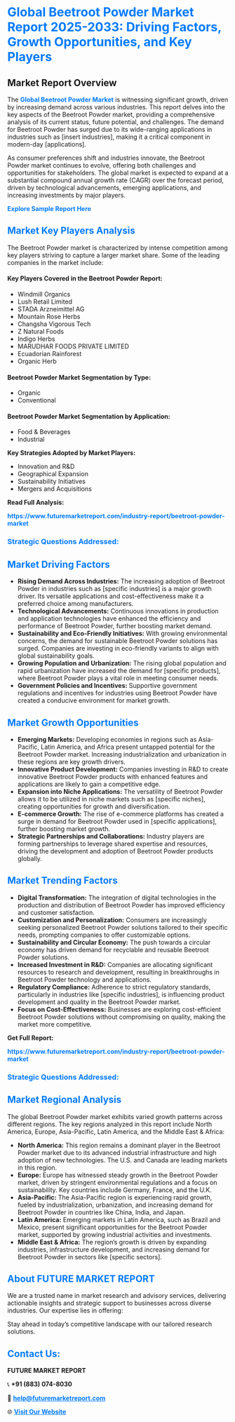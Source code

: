 <h1 style="color: #007BFF;">Global Beetroot Powder Market Report 2025-2033: Driving Factors, Growth Opportunities, and Key Players</h1>

<section id="overview">
<h2>Market Report Overview</h2>
<p>The <a href="https://www.futuremarketreport.com/industry-report/beetroot-powder-market" style="color: #007BFF; text-decoration: none;"><strong>Global Beetroot Powder Market</strong></a> is witnessing significant growth, driven by increasing demand across various industries. This report delves into the key aspects of the Beetroot Powder market, providing a comprehensive analysis of its current status, future potential, and challenges. The demand for Beetroot Powder has surged due to its wide-ranging applications in industries such as [insert industries], making it a critical component in modern-day [applications].</p>
<p>As consumer preferences shift and industries innovate, the Beetroot Powder market continues to evolve, offering both challenges and opportunities for stakeholders. The global market is expected to expand at a substantial compound annual growth rate (CAGR) over the forecast period, driven by technological advancements, emerging applications, and increasing investments by major players.</p>
</section>

<section id="overview">
<p><a href="https://www.futuremarketreport.com/request-sample/reportId=54262" style="color: #007BFF; text-decoration: none;"><strong>Explore Sample Report Here</strong></a></p>
</section>

<section id="key-players">
<h2 style="color: #007BFF;">Market Key Players Analysis</h2>
<p>The Beetroot Powder market is characterized by intense competition among key players striving to capture a larger market share. Some of the leading companies in the market include:</p>
<h4>Key Players Covered in the Beetroot Powder Report:</h4>
<ul><li>Windmill Organics</li><li>Lush Retail Limited</li><li>STADA Arzneimittel AG</li><li>Mountain Rose Herbs</li><li>Changsha Vigorous Tech</li><li>Z Natural Foods</li><li>Indigo Herbs</li><li>MARUDHAR FOODS PRIVATE LIMITED</li><li>Ecuadorian Rainforest</li><li>Organic Herb</li></ul>
<h4>Beetroot Powder Market Segmentation by Type:</h4>
<ul><li>Organic</li><li>Conventional</li></ul>

<h4>Beetroot Powder Market Segmentation by Application:</h4>
<ul><li>Food &amp; Beverages</li><li>Industrial</li></ul>
<p><strong>Key Strategies Adopted by Market Players:</strong></p>
<ul>
<li>Innovation and R&D</li>
<li>Geographical Expansion</li>
<li>Sustainability Initiatives</li>
<li>Mergers and Acquisitions</li>
</ul>
</section>

<section>
<p><strong>Read Full Analysis: </strong></p><a href="https://www.futuremarketreport.com/industry-report/beetroot-powder-market" style="color: #007BFF; text-decoration: none;"><strong>https://www.futuremarketreport.com/industry-report/beetroot-powder-market</strong></a>
<h3 style="color: #007BFF;">Strategic Questions Addressed:</h3>
</section>

<section id="driving-factors">
<h2 style="color: #007BFF;">Market Driving Factors</h2>
<ul>
<li><strong>Rising Demand Across Industries:</strong> The increasing adoption of Beetroot Powder in industries such as [specific industries] is a major growth driver. Its versatile applications and cost-effectiveness make it a preferred choice among manufacturers.</li>
<li><strong>Technological Advancements:</strong> Continuous innovations in production and application technologies have enhanced the efficiency and performance of Beetroot Powder, further boosting market demand.</li>
<li><strong>Sustainability and Eco-Friendly Initiatives:</strong> With growing environmental concerns, the demand for sustainable Beetroot Powder solutions has surged. Companies are investing in eco-friendly variants to align with global sustainability goals.</li>
<li><strong>Growing Population and Urbanization:</strong> The rising global population and rapid urbanization have increased the demand for [specific products], where Beetroot Powder plays a vital role in meeting consumer needs.</li>
<li><strong>Government Policies and Incentives:</strong> Supportive government regulations and incentives for industries using Beetroot Powder have created a conducive environment for market growth.</li>
</ul>
</section>

<section id="growth-opportunities">
<h2 style="color: #007BFF;">Market Growth Opportunities</h2>
<ul>
<li><strong>Emerging Markets:</strong> Developing economies in regions such as Asia-Pacific, Latin America, and Africa present untapped potential for the Beetroot Powder market. Increasing industrialization and urbanization in these regions are key growth drivers.</li>
<li><strong>Innovative Product Development:</strong> Companies investing in R&D to create innovative Beetroot Powder products with enhanced features and applications are likely to gain a competitive edge.</li>
<li><strong>Expansion into Niche Applications:</strong> The versatility of Beetroot Powder allows it to be utilized in niche markets such as [specific niches], creating opportunities for growth and diversification.</li>
<li><strong>E-commerce Growth:</strong> The rise of e-commerce platforms has created a surge in demand for Beetroot Powder used in [specific applications], further boosting market growth.</li>
<li><strong>Strategic Partnerships and Collaborations:</strong> Industry players are forming partnerships to leverage shared expertise and resources, driving the development and adoption of Beetroot Powder products globally.</li>
</ul>
</section>

<section id="trending-factors">
<h2 style="color: #007BFF;">Market Trending Factors</h2>
<ul>
<li><strong>Digital Transformation:</strong> The integration of digital technologies in the production and distribution of Beetroot Powder has improved efficiency and customer satisfaction.</li>
<li><strong>Customization and Personalization:</strong> Consumers are increasingly seeking personalized Beetroot Powder solutions tailored to their specific needs, prompting companies to offer customizable options.</li>
<li><strong>Sustainability and Circular Economy:</strong> The push towards a circular economy has driven demand for recyclable and reusable Beetroot Powder solutions.</li>
<li><strong>Increased Investment in R&D:</strong> Companies are allocating significant resources to research and development, resulting in breakthroughs in Beetroot Powder technology and applications.</li>
<li><strong>Regulatory Compliance:</strong> Adherence to strict regulatory standards, particularly in industries like [specific industries], is influencing product development and quality in the Beetroot Powder market.</li>
<li><strong>Focus on Cost-Effectiveness:</strong> Businesses are exploring cost-efficient Beetroot Powder solutions without compromising on quality, making the market more competitive.</li>
</ul>
</section>

<section>
<p><strong>Get Full Report: </strong></p><a href="https://www.futuremarketreport.com/industry-report/beetroot-powder-market" style="color: #007BFF; text-decoration: none;"><strong>https://www.futuremarketreport.com/industry-report/beetroot-powder-market</strong></a>
<h3 style="color: #007BFF;">Strategic Questions Addressed:</h3>
</section>


<section id="regional-analysis">
<h2 style="color: #007BFF;">Market Regional Analysis</h2>
<p>The global Beetroot Powder market exhibits varied growth patterns across different regions. The key regions analyzed in this report include North America, Europe, Asia-Pacific, Latin America, and the Middle East & Africa:</p>
<ul>
<li><strong>North America:</strong> This region remains a dominant player in the Beetroot Powder market due to its advanced industrial infrastructure and high adoption of new technologies. The U.S. and Canada are leading markets in this region.</li>
<li><strong>Europe:</strong> Europe has witnessed steady growth in the Beetroot Powder market, driven by stringent environmental regulations and a focus on sustainability. Key countries include Germany, France, and the U.K.</li>
<li><strong>Asia-Pacific:</strong> The Asia-Pacific region is experiencing rapid growth, fueled by industrialization, urbanization, and increasing demand for Beetroot Powder in countries like China, India, and Japan.</li>
<li><strong>Latin America:</strong> Emerging markets in Latin America, such as Brazil and Mexico, present significant opportunities for the Beetroot Powder market, supported by growing industrial activities and investments.</li>
<li><strong>Middle East & Africa:</strong> The region’s growth is driven by expanding industries, infrastructure development, and increasing demand for Beetroot Powder in sectors like [specific sectors].</li>
</ul>
</section>

<footer>
<h2 style="color: #007BFF;">About FUTURE MARKET REPORT</h2>
<p>We are a trusted name in market research and advisory services, delivering actionable insights and strategic support to businesses across diverse industries. Our expertise lies in offering:</p>

<p>Stay ahead in today’s competitive landscape with our tailored research solutions.</p>

<h2 style="color: #007BFF;">Contact Us:</h2>
<p><strong>FUTURE MARKET REPORT</strong></p>
<p>📞 <strong>+91 (883) 074-8030</strong></p>
<p>📧 <strong><a href="mailto:help@futuremarketreport.com" style="color: #007BFF;">help@futuremarketreport.com</a></strong></p>
<p>🌐 <strong><a href="https://www.futuremarketreport.com/" style="color: #007BFF;">Visit Our Website</a></strong></p>
</footer>